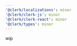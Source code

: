 ```yaml
---
'@clerk/localizations': minor
'@clerk/clerk-js': minor
'@clerk/clerk-react': minor
'@clerk/types': minor
---
```


wip
